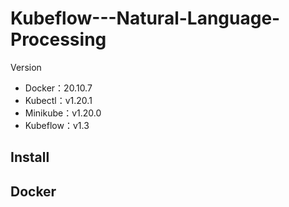 # Kubeflow---Natural-Language-Processing
Version
 * Docker：20.10.7
 * Kubectl：v1.20.1
 * Minikube：v1.20.0
 * Kubeflow：v1.3

## Install


## Docker

